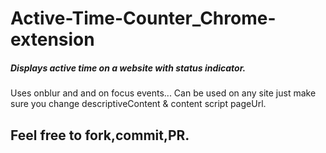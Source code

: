 # Active-Time-Counter_Chrome-extension
##### Displays active time on a website with status indicator.

Uses onblur and and on focus events...
Can be used on any site just make sure you change descriptiveContent & content script pageUrl.
## Feel free to fork,commit,PR.

